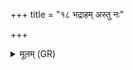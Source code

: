 +++
title = "१८ भद्राहम् अस्तु नः"

+++
<details><summary>मूलम् (GR)</summary>

भद्राहम् अस्तु नः सायं  
भद्राहं प्रातर् अस्तु नः ।  
भद्राहम् अस्मभ्यं त्वं  
शकधूम सदा कृणु ॥
</details>